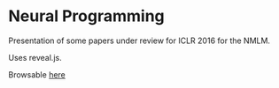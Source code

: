 # Neural Programming

Presentation of some papers under review for ICLR 2016 for the NMLM.

Uses reveal.js.

Browsable [here](toedit)

